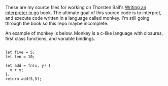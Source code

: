 These are my source files for working on Thorsten Ball's [Writing an interpreter in go](https://interpreterbook.com/) book. The ultimate goal of this source code is to interpret, and execute code written in a language called monkey. I'm still going through the book so this repo maybe incomplete.

An example of monkey is below. Monkey is a c-like language with closures, first class functions, and variable bindings.

```monkey

let five = 5;
let ten = 10;

let add = fn(x, y) {
  x + y;
};
return add(5,5);

```